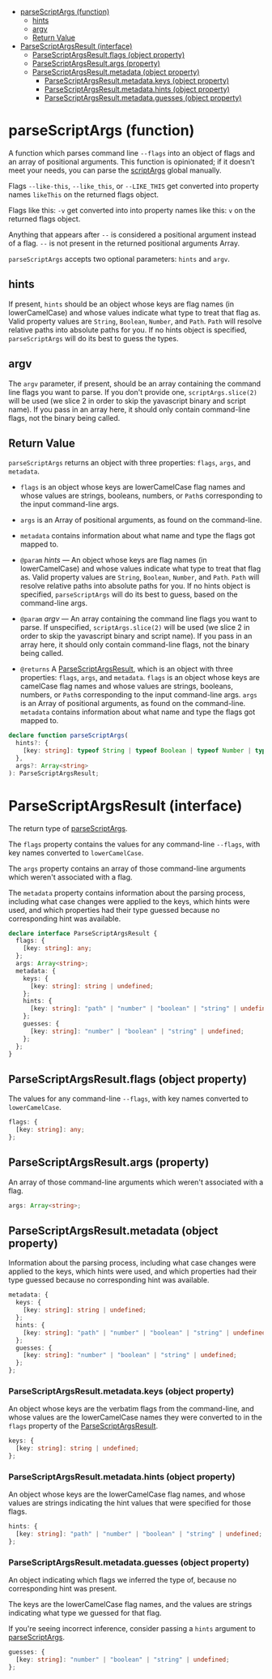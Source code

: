 - [parseScriptArgs (function)](#parsescriptargs-function)
  - [hints](#hints)
  - [argv](#argv)
  - [Return Value](#return-value)
- [ParseScriptArgsResult (interface)](#parsescriptargsresult-interface)
  - [ParseScriptArgsResult.flags (object property)](#parsescriptargsresultflags-object-property)
  - [ParseScriptArgsResult.args (property)](#parsescriptargsresultargs-property)
  - [ParseScriptArgsResult.metadata (object property)](#parsescriptargsresultmetadata-object-property)
    - [ParseScriptArgsResult.metadata.keys (object property)](#parsescriptargsresultmetadatakeys-object-property)
    - [ParseScriptArgsResult.metadata.hints (object property)](#parsescriptargsresultmetadatahints-object-property)
    - [ParseScriptArgsResult.metadata.guesses (object property)](#parsescriptargsresultmetadataguesses-object-property)

# parseScriptArgs (function)

A function which parses command line `--flags` into an object of flags and an
array of positional arguments. This function is opinionated; if it doesn't
meet your needs, you can parse the [scriptArgs](/meta/generated-docs/libc.md#scriptargs-value) global manually.

Flags `--like-this`, `--like_this`, or `--LIKE_THIS` get converted into
property names `likeThis` on the returned flags object.

Flags like this: `-v` get converted into into property names like this: `v`
on the returned flags object.

Anything that appears after `--` is considered a positional argument instead
of a flag. `--` is not present in the returned positional arguments Array.

`parseScriptArgs` accepts two optional parameters: `hints` and `argv`.

## hints

If present, `hints` should be an object whose keys are flag names (in
lowerCamelCase) and whose values indicate what type to treat that flag as.
Valid property values are `String`, `Boolean`, `Number`, and `Path`. `Path`
will resolve relative paths into absolute paths for you. If no hints object
is specified, `parseScriptArgs` will do its best to guess the types.

## argv

The `argv` parameter, if present, should be an array containing the command
line flags you want to parse. If you don't provide one, `scriptArgs.slice(2)`
will be used (we slice 2 in order to skip the yavascript binary and script
name). If you pass in an array here, it should only contain command-line
flags, not the binary being called.

## Return Value

`parseScriptArgs` returns an object with three properties: `flags`, `args`,
and `metadata`.

- `flags` is an object whose keys are lowerCamelCase flag names and whose
  values are strings, booleans, numbers, or `Path`s corresponding to the
  input command-line args.
- `args` is an Array of positional arguments, as found on the command-line.
- `metadata` contains information about what name and type the flags got
  mapped to.

- `@param` _hints_ — An object whose keys are flag names (in lowerCamelCase) and
  whose values indicate what type to treat that flag as. Valid property values
  are `String`, `Boolean`, `Number`, and `Path`. `Path` will resolve relative
  paths into absolute paths for you. If no hints object is specified,
  `parseScriptArgs` will do its best to guess, based on the command-line args.
- `@param` _argv_ — An array containing the command line flags you want to parse.
  If unspecified, `scriptArgs.slice(2)` will be used (we slice 2 in order to
  skip the yavascript binary and script name). If you pass in an array here, it
  should only contain command-line flags, not the binary being called.

- `@returns` A [ParseScriptArgsResult](/meta/generated-docs/parse-script-args.md#parsescriptargsresult-interface), which is an object with three
  properties: `flags`, `args`, and `metadata`. `flags` is an object whose keys
  are camelCase flag names and whose values are strings, booleans, numbers, or
  `Path`s corresponding to the input command-line args. `args` is an Array of
  positional arguments, as found on the command-line. `metadata` contains
  information about what name and type the flags got mapped to.

```ts
declare function parseScriptArgs(
  hints?: {
    [key: string]: typeof String | typeof Boolean | typeof Number | typeof Path;
  },
  args?: Array<string>
): ParseScriptArgsResult;
```

# ParseScriptArgsResult (interface)

The return type of [parseScriptArgs](/meta/generated-docs/parse-script-args.md#parsescriptargs-function).

The `flags` property contains the values for any command-line `--flags`, with
key names converted to `lowerCamelCase`.

The `args` property contains an array of those command-line arguments which
weren't associated with a flag.

The `metadata` property contains information about the parsing process,
including what case changes were applied to the keys, which hints were used,
and which properties had their type guessed because no corresponding hint was
available.

```ts
declare interface ParseScriptArgsResult {
  flags: {
    [key: string]: any;
  };
  args: Array<string>;
  metadata: {
    keys: {
      [key: string]: string | undefined;
    };
    hints: {
      [key: string]: "path" | "number" | "boolean" | "string" | undefined;
    };
    guesses: {
      [key: string]: "number" | "boolean" | "string" | undefined;
    };
  };
}
```

## ParseScriptArgsResult.flags (object property)

The values for any command-line `--flags`, with key names converted to `lowerCamelCase`.

```ts
flags: {
  [key: string]: any;
};
```

## ParseScriptArgsResult.args (property)

An array of those command-line arguments which weren't associated with a flag.

```ts
args: Array<string>;
```

## ParseScriptArgsResult.metadata (object property)

Information about the parsing process, including what case changes were
applied to the keys, which hints were used, and which properties had their
type guessed because no corresponding hint was available.

```ts
metadata: {
  keys: {
    [key: string]: string | undefined;
  };
  hints: {
    [key: string]: "path" | "number" | "boolean" | "string" | undefined;
  };
  guesses: {
    [key: string]: "number" | "boolean" | "string" | undefined;
  };
};
```

### ParseScriptArgsResult.metadata.keys (object property)

An object whose keys are the verbatim flags from the command-line, and
whose values are the lowerCamelCase names they were converted to in the
`flags` property of the [ParseScriptArgsResult](/meta/generated-docs/parse-script-args.md#parsescriptargsresult-interface).

```ts
keys: {
  [key: string]: string | undefined;
};
```

### ParseScriptArgsResult.metadata.hints (object property)

An object whose keys are the lowerCamelCase flag names, and whose values
are strings indicating the hint values that were specified for those
flags.

```ts
hints: {
  [key: string]: "path" | "number" | "boolean" | "string" | undefined;
};
```

### ParseScriptArgsResult.metadata.guesses (object property)

An object indicating which flags we inferred the type of, because no
corresponding hint was present.

The keys are the lowerCamelCase flag names, and the values are strings
indicating what type we guessed for that flag.

If you're seeing incorrect inference, consider passing a `hints` argument
to [parseScriptArgs](/meta/generated-docs/parse-script-args.md#parsescriptargs-function).

```ts
guesses: {
  [key: string]: "number" | "boolean" | "string" | undefined;
};
```
